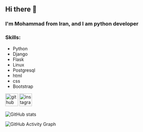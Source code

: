 ## Hi there 👋

### I'm Mohammad from Iran, and I am python developer

### Skills: 
 * Python
 * Django
 * Flask
 * Linux
 * Postgresql
 * html
 * css
 * Bootstrap

[<img src='https://cdn.jsdelivr.net/npm/simple-icons@3.0.1/icons/github.svg' alt='github' height='40'>](https://github.com/Ayazadeh)  [<img src='https://cdn.jsdelivr.net/npm/simple-icons@3.0.1/icons/instagram.svg' alt='instagram' height='40'>](https://www.instagram.com/m.ayazadeh/)  



![GitHub stats](https://github-readme-stats.vercel.app/api?username=Ayazadeh&show_icons=true) 



![GitHub Activity Graph](https://activity-graph.herokuapp.com/graph?username=Ayazadeh)  
